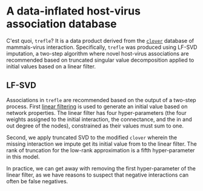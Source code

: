 # A data-inflated host-virus association database

C'est quoi, `trefle`? It is a data product derived from the [`clover`][clover]
database of mammals-virus interaction. Specifically, `trefle` was produced using
LF-SVD imputation, a two-step algorithm where novel host-virus associations are
recommended based on truncated singular value decomposition applied to initial
values based on a linear filter.

[clover]: https://github.com/viralemergence/clover

## LF-SVD

Associations in `trefle` are recommended based on the output of a two-step
process. First [linear filtering][LF] is used to generate an initial value based
on network properties. The linear filter has four hyper-parameters (the four
weights assigned to the initial interaction, the connectance, and the in and out
degree of the nodes), constrained as their values must sum to one.

[LF]: https://www.nature.com/articles/srep45908

Second, we apply truncated SVD to the modified `clover` wherein the missing
interaction we impute get its initial value from to the linear filter. The rank
of truncation for the low-rank approximation is a fifth hyper-parameter in this
model.

In practice, we can get away with removing the first hyper-parameter of the
linear filter, as we have reasons to suspect that negative interactions can
often be false negatives.